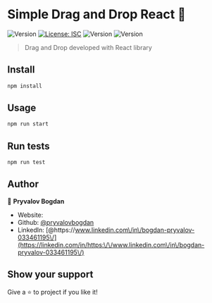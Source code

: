 # Simple Drag and Drop React 👋
![Version](https://img.shields.io/npm/v/2048 )
[![License: ISC](https://img.shields.io/badge/License-ISC-yellow.svg)](#)
![Version](https://img.shields.io/badge/React-16.5.2-blueviolet )
![Version](https://img.shields.io/badge/platform-browser-9cf)

> Drag and Drop developed with React library

## Install

```sh
npm install
```

## Usage

```sh
npm run start
```

## Run tests

```sh
npm run test
```

## Author

👤 **Pryvalov Bogdan**

* Website: 
* Github: [@pryvalovbogdan](https://github.com/pryvalovbogdan)
* LinkedIn: [@https:\/\/www.linkedin.com\/in\/bogdan-pryvalov-033461195\/](https://linkedin.com/in/https:\/\/www.linkedin.com\/in\/bogdan-pryvalov-033461195\/)

## Show your support

Give a ⭐️ to project if you like it!

